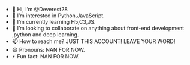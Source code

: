 - 👋 Hi, I’m @Deverest28
- 👀 I’m interested in Python,JavaScript.
- 🌱 I’m currently learning H5,C3,JS.
- 💞️ I’m looking to collaborate on anything about front-end development ,python and deep learning. 
- 📫 How to reach me? JUST THIS ACCOUNT! LEAVE YOUR WORD!
- 😄 Pronouns: NAN FOR NOW.
- ⚡ Fun fact: NAN FOR NOW.

<!---
Deverest28/Deverest28 is a ✨ special ✨ repository because its `README.md` (this file) appears on your GitHub profile.
You can click the Preview link to take a look at your changes.
--->
